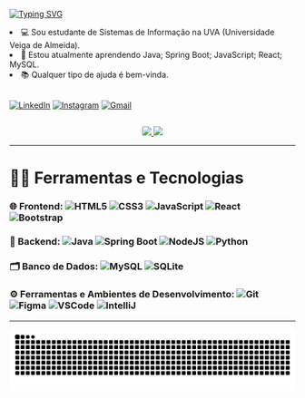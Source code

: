 [![Typing SVG](https://readme-typing-svg.demolab.com?font=Fira+Code&pause=1000&color=CA0000&random=false&width=435&lines=Hey%2C+Welcome!!!+%F0%9F%91%8B;I'm+Beatriz+Kloss!+%F0%9F%A4%93)](https://git.io/typing-svg)

<li>💻 Sou estudante de Sistemas de Informação na UVA (Universidade Veiga de Almeida).</li>
<li>🌱 Estou atualmente aprendendo Java; Spring Boot; JavaScript; React; MySQL.</li>
<li>📚 Qualquer tipo de ajuda é bem-vinda.</li>
</br>

[![LinkedIn](https://img.shields.io/badge/LinkedIn-0077B5?style=for-the-badge&logo=linkedin&logoColor=white)](https://www.linkedin.com/in/beatriz-kloss-1b258b22b/)
[![Instagram](https://img.shields.io/badge/-Instagram-%23E4405F?style=for-the-badge&logo=instagram&logoColor=white)](https://www.instagram.com/beakloss/)
[![Gmail](https://img.shields.io/badge/Gmail-333333?style=for-the-badge&logo=gmail&logoColor=red)](mailto:beatrizkloss@gmail.com)

##

<div align="center">
<a href="https://github.com/beatrizkloss">
<img height="180em" src="https://github-readme-stats.vercel.app/api?username=beatrizkloss&bg_color=000&border_color=30A3DC&title_color=E94D5F&text_color=FFF&cache_seconds=30"/>
<img height="180em" src="https://github-readme-stats.vercel.app/api/top-langs/?username=beatrizkloss&layout=compact&bg_color=000&border_color=30A3DC&title_color=E94D5F&text_color=FFF&cache_seconds=30"/>
</a>
</div>

---

# 👩‍💻 Ferramentas e Tecnologias

### 🌐 Frontend: ![HTML5](https://img.shields.io/badge/HTML5-E34F26?style=flat-square&logo=html5&logoColor=white) ![CSS3](https://img.shields.io/badge/CSS3-1572B6?style=flat-square&logo=css3&logoColor=white) ![JavaScript](https://img.shields.io/badge/JavaScript-F7DF1E?style=flat-square&logo=javascript&logoColor=black) ![React](https://img.shields.io/badge/React-20232A?style=flat-square&logo=react&logoColor=61DAFB) ![Bootstrap](https://img.shields.io/badge/Bootstrap-563D7C?style=flat-square&logo=bootstrap&logoColor=white)


### 🔧 Backend: ![Java](https://img.shields.io/badge/Java-%231793D1?style=flat-square&logo=openjdk&logoColor=%23000000) ![Spring Boot](https://img.shields.io/badge/Spring%20Boot-%236DB33F?style=flat-square&logo=springboot&logoColor=white) ![NodeJS](https://img.shields.io/badge/node.js-6DA55F?style=flat-square&logo=node.js&logoColor=white) ![Python](https://img.shields.io/badge/python-3670A0?style=flat-square&logo=python&logoColor=ffdd54) 


### 🗂️ Banco de Dados: ![MySQL](https://img.shields.io/badge/MySQL-005C84?style=flat-square&logo=mysql&logoColor=white) ![SQLite](https://img.shields.io/badge/Sqlite-003B57?style=flat-square&logo=sqlite&logoColor=white)

### ⚙️ Ferramentas e Ambientes de Desenvolvimento: ![Git](https://img.shields.io/badge/GIT-E44C30?style=flat-square&logo=git&logoColor=white) ![Figma](https://img.shields.io/badge/Figma-696969?style=flat-square&logo=figma&logoColor=figma) ![VSCode](https://img.shields.io/badge/VSCode-0078D4?style=flat-square&logo=visual%20studio%20code&logoColor=white) ![IntelliJ](https://img.shields.io/badge/IntelliJ_IDEA-000000.svg?style=flat-square&logo=intellij-idea&logoColor=white)

---
<img src="https://raw.githubusercontent.com/beatrizkloss/beatrizkloss/output/snake.svg" alt="Snake animation" />

###
                                                             
    

   



 
 
